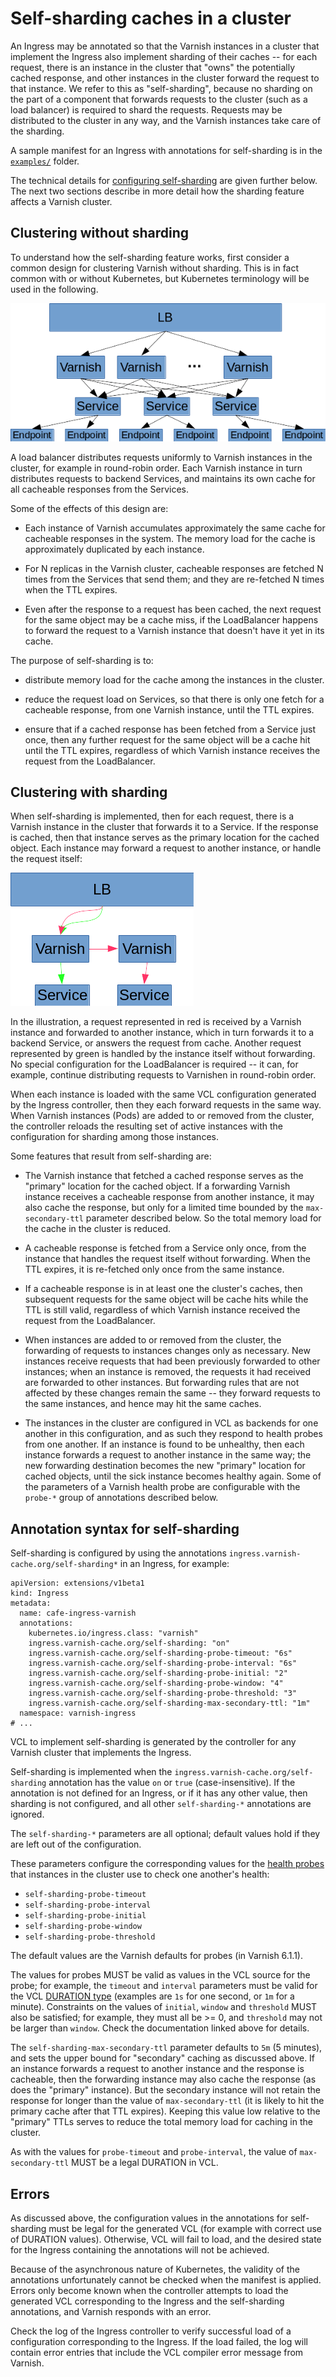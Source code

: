 # Self-sharding caches in a cluster

An Ingress may be annotated so that the Varnish instances in a cluster
that implement the Ingress also implement sharding of their caches --
for each request, there is an instance in the cluster that "owns" the
potentially cached response, and other instances in the cluster
forward the request to that instance. We refer to this as
"self-sharding", because no sharding on the part of a component that
forwards requests to the cluster (such as a load balancer) is required
to shard the requests.  Requests may be distributed to the cluster in
any way, and the Varnish instances take care of the sharding.

A sample manifest for an Ingress with annotations for self-sharding is
in the [``examples/``](/examples/self-sharding) folder.

The technical details for
[configuring self-sharding](#annotation-syntax-for-self-sharding) are given
further below. The next two sections describe in more detail how the
sharding feature affects a Varnish cluster.

## Clustering without sharding

To understand how the self-sharding feature works, first consider a
common design for clustering Varnish without sharding. This is in fact
common with or without Kubernetes, but Kubernetes terminology will be
used in the following.

![unsharded clustering](cluster-no-shard.png?raw=true "Unsharded Clustering")

A load balancer distributes requests uniformly to Varnish instances
in the cluster, for example in round-robin order. Each Varnish
instance in turn distributes requests to backend Services, and
maintains its own cache for all cacheable responses from the Services.

Some of the effects of this design are:

* Each instance of Varnish accumulates approximately the same cache
  for cacheable responses in the system. The memory load for the cache
  is approximately duplicated by each instance.

* For N replicas in the Varnish cluster, cacheable responses are
  fetched N times from the Services that send them; and they are
  re-fetched N times when the TTL expires.

* Even after the response to a request has been cached, the next
  request for the same object may be a cache miss, if the LoadBalancer
  happens to forward the request to a Varnish instance that doesn't
  have it yet in its cache.

The purpose of self-sharding is to:

* distribute memory load for the cache among the instances in the
  cluster.

* reduce the request load on Services, so that there is only one fetch
  for a cacheable response, from one Varnish instance, until the TTL
  expires.

* ensure that if a cached response has been fetched from a Service
  just once, then any further request for the same object will be a
  cache hit until the TTL expires, regardless of which Varnish
  instance receives the request from the LoadBalancer.

## Clustering with sharding

When self-sharding is implemented, then for each request, there is a
Varnish instance in the cluster that forwards it to a Service. If the
response is cached, then that instance serves as the primary location
for the cached object. Each instance may forward a request to another
instance, or handle the request itself:

![Sharded clustering](cluster-sharded.png?raw=true "Sharded Clustering")

In the illustration, a request represented in red is received by a
Varnish instance and forwarded to another instance, which in turn
forwards it to a backend Service, or answers the request from cache.
Another request represented by green is handled by the instance itself
without forwarding. No special configuration for the LoadBalancer is
required -- it can, for example, continue distributing requests to
Varnishen in round-robin order.

When each instance is loaded with the same VCL configuration generated
by the Ingress controller, then they each forward requests in the same
way. When Varnish instances (Pods) are added to or removed from the
cluster, the controller reloads the resulting set of active instances
with the configuration for sharding among those instances.

Some features that result from self-sharding are:

* The Varnish instance that fetched a cached response serves as the
  "primary" location for the cached object. If a forwarding Varnish
  instance receives a cacheable response from another instance, it may
  also cache the response, but only for a limited time bounded by the
  ``max-secondary-ttl`` parameter described below. So the total memory
  load for the cache in the cluster is reduced.

* A cacheable response is fetched from a Service only once, from the
  instance that handles the request itself without forwarding. When
  the TTL expires, it is re-fetched only once from the same instance.

* If a cacheable response is in at least one the cluster's caches,
  then subsequent requests for the same object will be cache hits
  while the TTL is still valid, regardless of which Varnish instance
  received the request from the LoadBalancer.

* When instances are added to or removed from the cluster, the
  forwarding of requests to instances changes only as necessary. New
  instances receive requests that had been previously forwarded to
  other instances; when an instance is removed, the requests it had
  received are forwarded to other instances. But forwarding rules that
  are not affected by these changes remain the same -- they forward
  requests to the same instances, and hence may hit the same caches.

* The instances in the cluster are configured in VCL as backends for
  one another in this configuration, and as such they respond to
  health probes from one another. If an instance is found to be
  unhealthy, then each instance forwards a request to another instance
  in the same way; the new forwarding destination becomes the new
  "primary" location for cached objects, until the sick instance
  becomes healthy again. Some of the parameters of a Varnish health
  probe are configurable with the ``probe-*`` group of annotations
  described below.

## Annotation syntax for self-sharding

Self-sharding is configured by using the annotations
``ingress.varnish-cache.org/self-sharding*`` in an Ingress, for
example:

```
apiVersion: extensions/v1beta1
kind: Ingress
metadata:
  name: cafe-ingress-varnish
  annotations:
    kubernetes.io/ingress.class: "varnish"
    ingress.varnish-cache.org/self-sharding: "on"
    ingress.varnish-cache.org/self-sharding-probe-timeout: "6s"
    ingress.varnish-cache.org/self-sharding-probe-interval: "6s"
    ingress.varnish-cache.org/self-sharding-probe-initial: "2"
    ingress.varnish-cache.org/self-sharding-probe-window: "4"
    ingress.varnish-cache.org/self-sharding-probe-threshold: "3"
    ingress.varnish-cache.org/self-sharding-max-secondary-ttl: "1m"
  namespace: varnish-ingress
# ...
```

VCL to implement self-sharding is generated by the controller for any
Varnish cluster that implements the Ingress.

Self-sharding is implemented when the
``ingress.varnish-cache.org/self-sharding`` annotation has the value
``on`` or ``true`` (case-insensitive). If the annotation is not
defined for an Ingress, or if it has any other value, then sharding is
not configured, and all other ``self-sharding-*`` annotations are
ignored.

The ``self-sharding-*`` parameters are all optional; default values
hold if they are left out of the configuration.

These parameters configure the corresponding values for the
[health probes](https://varnish-cache.org/docs/6.1/reference/vcl.html#probes)
that instances in the cluster use to check one another's health:

* ``self-sharding-probe-timeout``
* ``self-sharding-probe-interval``
* ``self-sharding-probe-initial``
* ``self-sharding-probe-window``
* ``self-sharding-probe-threshold``

The default values are the Varnish defaults for probes (in Varnish
6.1.1).

The values for probes MUST be valid as values in the VCL source for
the probe; for example, the ``timeout`` and ``interval`` parameters
must be valid for the VCL
[DURATION type](https://varnish-cache.org/docs/6.1/reference/vcl.html#durations)
(examples are ``1s`` for one second, or ``1m`` for a
minute). Constraints on the values of ``initial``, ``window`` and
``threshold`` MUST also be satisfied; for example, they must all be >=
0, and ``threshold`` may not be larger than ``window``. Check the
documentation linked above for details.

The ``self-sharding-max-secondary-ttl`` parameter defaults to ``5m``
(5 minutes), and sets the upper bound for "secondary" caching as
discussed above. If an instance forwards a request to another instance
and the response is cacheable, then the forwarding instance may also
cache the response (as does the "primary" instance). But the secondary
instance will not retain the response for longer than the value of
``max-secondary-ttl`` (it is likely to hit the primary cache after
that TTL expires). Keeping this value low relative to the "primary"
TTLs serves to reduce the total memory load for caching in the
cluster.

As with the values for ``probe-timeout`` and ``probe-interval``, the
value of ``max-secondary-ttl`` MUST be a legal DURATION in VCL.

## Errors

As discussed above, the configuration values in the annotations for
self-sharding must be legal for the generated VCL (for example with
correct use of DURATION values). Otherwise, VCL will fail to load, and
the desired state for the Ingress containing the annotations will not
be achieved.

Because of the asynchronous nature of Kubernetes, the validity of the
annotations unfortunately cannot be checked when the manifest is
applied.  Errors only become known when the controller attempts to
load the generated VCL corresponding to the Ingress and the
self-sharding annotations, and Varnish responds with an error.

Check the log of the Ingress controller to verify successful load of a
configuration corresponding to the Ingress. If the load failed, the
log will contain error entries that include the VCL compiler error
message from Varnish.
